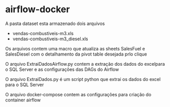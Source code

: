 # airflow-docker

A pasta dataset esta armazenado dois arquivos 
* vendas-combustiveis-m3.xls 
* vendas-combustiveis-m3_diesel.xls

Os arquivos contem uma macro que atualiza as sheets SalesFuel e SalesDiesel com o detalhamento da pivot table desejada prlo clique

O arquivo ExtraiDadosAirflow.py contem a extração dos dados do excelpara o SQL Server e as configurações das DAGs do Airflow 

O arquivo ExtraiDados.py é um script python que extrai os dados do excel para o SQL Server

O arquivo docker-compose contem as configurações para criação do container airflow

